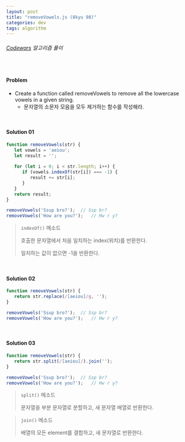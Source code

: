 ```yaml
---
layout: post
title: "removeVowels.js (8kyu 98)"
categories: dev
tags: algorithm
---
```


###### [Codewars](https://www.codewars.com) 알고리즘 풀이

<br>

#### Problem

- Create a function called removeVowels to remove all the lowercase vowels in a given string.
  - 문자열의 소문자 모음을 모두 제거하는 함수를 작성해라.

<br>

#### Solution 01

```js
function removeVowels(str) {
   let vowels = 'aeiou';
   let result = '';
   
   for (let i = 0; i < str.length; i++) {
      if (vowels.indexOf(str[i]) === -1) {
         result += str[i];
      }
   }
   return result;
}

removeVowels('Ssup bro?');	// Ssp br?
removeVowels('How are you?');	// Hw r y?
```

> `indexOf()` 메소드
>
> 호출한 문자열에서 처음 일치하는 index(위치)를 반환한다.
>
> 일치하는 값이 없으면 -1을 반환한다.

<br>

#### Solution 02

```js
function removeVowels(str) {
   return str.replace(/[aeiou]/g, '');
}

removeVowels('Ssup bro?');	// Ssp br?
removeVowels('How are you?');	// Hw r y?
```

<br>

#### Solution 03

```js
function removeVowels(str) {
   return str.split(/[aeiou]/).join('');
}

removeVowels('Ssup bro?');	// Ssp br?
removeVowels('How are you?');	// Hw r y?
```

> `split()` 메소드
>
> 문자열을 부분 문자열로 분할하고, 새 문자열 배열로 반환한다.

> `join()` 메소드
>
> 배열의 모든 element를 결합하고, 새 문자열로 반환한다.

<br>